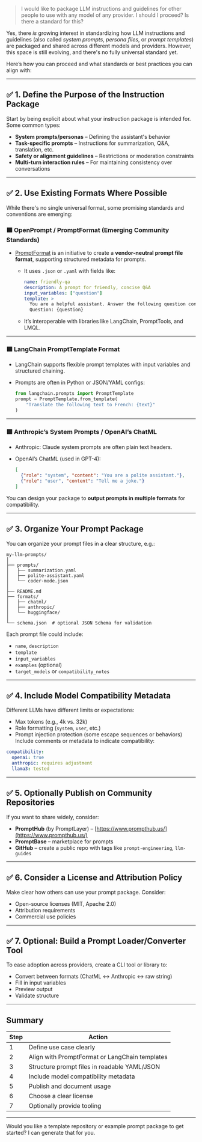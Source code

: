 > I would like to package LLM instructions and guidelines for other people to use with any model of any provider. I should I proceed? Is there a standard for this?

Yes, there *is* growing interest in standardizing how LLM instructions and guidelines (also called *system prompts*, *persona files*, or *prompt templates*) are packaged and shared across different models and providers. However, this space is still evolving, and there's no fully universal standard yet.

Here’s how you can proceed and what standards or best practices you can align with:

---

## ✅ 1. **Define the Purpose of the Instruction Package**

Start by being explicit about what your instruction package is intended for. Some common types:

* **System prompts/personas** – Defining the assistant's behavior
* **Task-specific prompts** – Instructions for summarization, Q\&A, translation, etc.
* **Safety or alignment guidelines** – Restrictions or moderation constraints
* **Multi-turn interaction rules** – For maintaining consistency over conversations

---

## ✅ 2. **Use Existing Formats Where Possible**

While there's no single universal format, some promising standards and conventions are emerging:

### 🟦 **OpenPrompt / PromptFormat (Emerging Community Standards)**

* [PromptFormat](https://github.com/prompttools/promptformat) is an initiative to create a **vendor-neutral prompt file format**, supporting structured metadata for prompts.

    * It uses `.json` or `.yaml` with fields like:

      ```yaml
      name: friendly-qa
      description: A prompt for friendly, concise Q&A
      input_variables: ["question"]
      template: >
        You are a helpful assistant. Answer the following question concisely.
        Question: {question}
      ```
    * It’s interoperable with libraries like LangChain, PromptTools, and LMQL.

---

### 🟩 **LangChain PromptTemplate Format**

* LangChain supports flexible prompt templates with input variables and structured chaining.
* Prompts are often in Python or JSON/YAML configs:

  ```python
  from langchain.prompts import PromptTemplate
  prompt = PromptTemplate.from_template(
      "Translate the following text to French: {text}"
  )
  ```

---

### 🟥 **Anthropic’s System Prompts / OpenAI’s ChatML**

* Anthropic: Claude system prompts are often plain text headers.
* OpenAI’s ChatML (used in GPT-4):

  ```json
  [
    {"role": "system", "content": "You are a polite assistant."},
    {"role": "user", "content": "Tell me a joke."}
  ]
  ```

You can design your package to **output prompts in multiple formats** for compatibility.

---

## ✅ 3. **Organize Your Prompt Package**

You can organize your prompt files in a clear structure, e.g.:

```
my-llm-prompts/
│
├── prompts/
│   ├── summarization.yaml
│   ├── polite-assistant.yaml
│   └── coder-mode.json
│
├── README.md
├── formats/
│   ├── chatml/
│   ├── anthropic/
│   └── huggingface/
│
└── schema.json  # optional JSON Schema for validation
```

Each prompt file could include:

* `name`, `description`
* `template`
* `input_variables`
* `examples` (optional)
* `target_models` or `compatibility_notes`

---

## ✅ 4. **Include Model Compatibility Metadata**

Different LLMs have different limits or expectations:

* Max tokens (e.g., 4k vs. 32k)
* Role formatting (`system`, `user`, etc.)
* Prompt injection protection (some escape sequences or behaviors)
  Include comments or metadata to indicate compatibility:

```yaml
compatibility:
  openai: true
  anthropic: requires adjustment
  llama3: tested
```

---

## ✅ 5. **Optionally Publish on Community Repositories**

If you want to share widely, consider:

* **PromptHub** (by PromptLayer) – [https://www.prompthub.us/](https://www.prompthub.us/)
* **PromptBase** – marketplace for prompts
* **GitHub** – create a public repo with tags like `prompt-engineering`, `llm-guides`

---

## ✅ 6. **Consider a License and Attribution Policy**

Make clear how others can use your prompt package. Consider:

* Open-source licenses (MIT, Apache 2.0)
* Attribution requirements
* Commercial use policies

---

## ✅ 7. **Optional: Build a Prompt Loader/Converter Tool**

To ease adoption across providers, create a CLI tool or library to:

* Convert between formats (ChatML ↔ Anthropic ↔ raw string)
* Fill in input variables
* Preview output
* Validate structure

---

## Summary

| Step | Action                                         |
| ---- | ---------------------------------------------- |
| 1    | Define use case clearly                        |
| 2    | Align with PromptFormat or LangChain templates |
| 3    | Structure prompt files in readable YAML/JSON   |
| 4    | Include model compatibility metadata           |
| 5    | Publish and document usage                     |
| 6    | Choose a clear license                         |
| 7    | Optionally provide tooling                     |

---

Would you like a template repository or example prompt package to get started? I can generate that for you.
